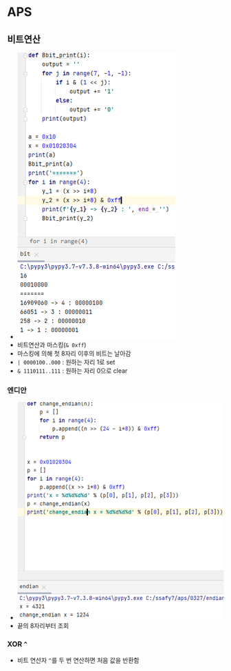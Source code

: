 # APS

## 비트연산

* ![캡처](README.assets/캡처.PNG)
* 비트연산과 마스킹(`& 0xff`)
* 마스킹에 의해 첫 8자리 이후의 비트는 날아감
* `| 0000100..000` :  원하는 자리 1로 set
* `& 1110111..111` : 원하는 자리 0으로 clear

### 엔디안

* ![image-20220327173640963](README.assets/image-20220327173640963.png)
* 끝의 8자리부터 조회

### XOR `^`

* 비트 연산자 `^`를 두 번 연산하면 처음 값을 반환함